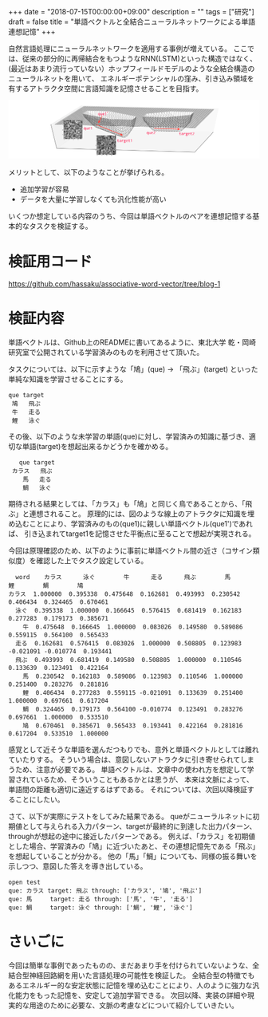 +++
date = "2018-07-15T00:00:00+09:00"
description = ""
tags = ["研究"]
draft = false
title = "単語ベクトルと全結合ニューラルネットワークによる単語連想記憶"
+++

自然言語処理にニューラルネットワークを適用する事例が増えている。
ここでは、従来の部分的に再帰結合をもつようなRNN(LSTM)といった構造ではなく、
(最近はあまり流行っていない）ホップフィールドモデルのような全結合構造のニューラルネットを用いて、
エネルギーポテンシャルの窪み、引き込み領域を有するアトラクタ空間に言語知識を記憶させることを目指す。

![potential](/images/post/associative-word-vector/potential.png)

メリットとして、以下のようなことが挙げられる。

- 追加学習が容易
- データを大量に学習しなくても汎化性能が高い

いくつか想定している内容のうち、今回は単語ベクトルのペアを連想記憶する基本的なタスクを検証する。

# 検証用コード

https://github.com/hassaku/associative-word-vector/tree/blog-1

# 検証内容

単語ベクトルは、Github上のREADMEに書いてあるように、東北大学 乾・岡崎研究室で公開されている学習済みのものを利用させて頂いた。

タスクについては、以下に示すような「鳩」(que) → 「飛ぶ」(target) といった単純な知識を学習させることにする。

```
que target
 鳩   飛ぶ
 牛   走る
 鯉   泳ぐ
```

その後、以下のような未学習の単語(que)に対し、学習済みの知識に基づき、適切な単語(target)を想起出来るかどうかを確かめる。

```
   que target
 カラス   飛ぶ
    馬   走る
    鯛   泳ぐ
```

期待される結果としては、「カラス」も「鳩」と同じく鳥であることから、「飛ぶ」と連想されること。
原理的には、図のような線上のアトラクタに知識を埋め込むことにより、学習済みのもの(que1)に親しい単語ベクトル(que1')であれば、
引き込まれてtarget1を記憶させた平衡点に至ることで想起が実現される。

今回は原理確認のため、以下のように事前に単語ベクトル間の近さ（コサイン類似度）を確認した上でタスク設定している。

```
  word    カラス      泳ぐ        牛      走る      飛ぶ        馬        鯉        鯛        鳩  
カラス  1.000000  0.395338  0.475648  0.162681  0.493993  0.230542  0.406434  0.324465  0.670461
  泳ぐ  0.395338  1.000000  0.166645  0.576415  0.681419  0.162183  0.277283  0.179173  0.385671
    牛  0.475648  0.166645  1.000000  0.083026  0.149580  0.589086  0.559115  0.564100  0.565433
  走る  0.162681  0.576415  0.083026  1.000000  0.508805  0.123983 -0.021091 -0.010774  0.193441
  飛ぶ  0.493993  0.681419  0.149580  0.508805  1.000000  0.110546  0.133639  0.123491  0.422164
    馬  0.230542  0.162183  0.589086  0.123983  0.110546  1.000000  0.251400  0.283276  0.281816
    鯉  0.406434  0.277283  0.559115 -0.021091  0.133639  0.251400  1.000000  0.697661  0.617204
    鯛  0.324465  0.179173  0.564100 -0.010774  0.123491  0.283276  0.697661  1.000000  0.533510
    鳩  0.670461  0.385671  0.565433  0.193441  0.422164  0.281816  0.617204  0.533510  1.000000
```

感覚として近そうな単語を選んだつもりでも、意外と単語ベクトルとしては離れていたりする。
そういう場合は、意図しないアトラクタに引き寄せられてしまうため、注意が必要である。
単語ベクトルは、文章中の使われ方を想定して学習されているため、そういうこともあるかとは思うが、
本来は文脈によって、単語間の距離も適切に遠近するはずである。
それについては、次回以降検証することにしたい。

さて、以下が実際にテストをしてみた結果である。
queがニューラルネットに初期値として与えられる入力パターン、targetが最終的に到達した出力パターン、throughが想起の途中に接近したパターンである。
例えば、「カラス」を初期値とした場合、学習済みの「鳩」に近づいたあと、その連想記憶先である「飛ぶ」を想起していることが分かる。
他の「馬」「鯛」についても、同様の振る舞いを示しつつ、意図した答えを導き出している。

```
open test
que: カラス target: 飛ぶ through: ['カラス', '鳩', '飛ぶ']
que: 馬     target: 走る through: ['馬', '牛', '走る']
que: 鯛     target: 泳ぐ through: ['鯛', '鯉', '泳ぐ']
```

# さいごに

今回は簡単な事例であったものの、まだあまり手を付けられていないような、全結合型神経回路網を用いた言語処理の可能性を検証した。
全結合型の特徴でもあるエネルギー的な安定状態に記憶を埋め込むことにより、人のように強力な汎化能力をもった記憶を、安定して追加学習できる。
次回以降、実装の詳細や現実的な用途のために必要な、文脈の考慮などについて紹介していきたい。


